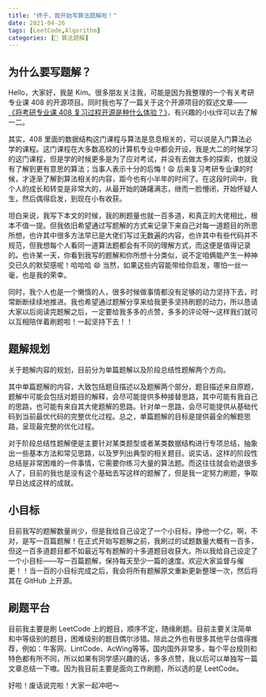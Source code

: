 ```yaml
---
title: "终于，我开始写算法题解啦！"
date: 2021-04-26
tags: [LeetCode,Algorithm]
categories: [📝 算法题解]
---
```

## 为什么要写题解？

Hello，大家好，我是 Kim。很多朋友关注我，可能是因为我整理的一个有关考研专业课 408 的开源项目。同时我也写了一篇关于这个开源项目的叙述文章——[《将考研专业课 408 复习过程开源是种什么体验？》](http://mp.weixin.qq.com/s?__biz=MzUzNDgwMDI4OA==&mid=2247483710&idx=1&sn=9d1607ac82f8d9d24e3fab7da2d8d907&chksm=fa8e73f1cdf9fae788199985fee4cef5c6fb80647e5df66601fb44ebc86ff396167029377070&scene=21#wechat_redirect)，有兴趣的小伙伴可以去了解一二。
<!-- more -->

其实，408 里面的数据结构这门课程与算法是息息相关的，可以说是入门算法必学的课程。这门课程在大多数高校的计算机专业中都会开设，我是大二的时候学习的这门课程，但是学的时候更多是为了应对考试，并没有去做太多的探索，也就没有了解到更有意思的算法；当事人表示十分的后悔！😩 后来复习考研专业课的时候，才逐渐了解到算法相关的内容，距今也有小半年的时间了。在这段时间中，我个人的成长和转变是非常大的，从最开始的踌躇满志，继而一脸懵闭，开始怀疑人生，然后偶得启发，到现在小有收获。

坦白来说，我写下本文的时候，我的刷题量也就一百多道，和真正的大佬相比，根本不值一提。但我依旧希望通过写题解的方式来记录下来自己对每一道题目的所思所想，也许其中很多方法早已是大佬们写过无数遍的内容，也许其中有些代码并不规范，但我想每个人看同一道算法题都会有不同的理解方式，而这便是值得记录的。也许某一天，你看到我写的题解和你所想十分类似，说不定咱俩能产生一种神交已久的默契感呢！哈哈哈 😄 当然，如果这些内容能带给你启发，哪怕一丝一毫，也是我的荣幸。

同时，我个人也是一个懒惰的人，很多时候做事情都没有足够的动力坚持下去，时常断断续续地推进。我也希望通过题解分享来给我更多坚持刷题的动力，所以恳请大家以后阅读完题解之后，一定要给我多多的点赞，多多的评论呀～这样我们就可以互相陪伴着刷题啦！一起坚持下去！！

## 题解规划 

关于题解内容的规划，目前分为单篇题解以及阶段总结性题解两个方向。

其中单篇题解的内容，大致包括题目描述以及题解两个部分，题目描述来自原题，题解中可能会包括对题目的解释，会尽可能提供多种接替思路，其中可能有我自己的思路，也可能有来自其大佬题解的思路。针对单一思路，会尽可能提供从基础代码到当前最优代码的完整优化过程。总之，单篇题解的目标是提供最全的解题思路，呈现最完整的优化过程。

对于阶段总结性题解便是主要针对某类题型或者某类数据结构进行专项总结，抽象出一些基本方法和常见思路，以及罗列出典型的相关题目。说实话，这样的阶段性总结是非常困难的一件事情，它需要你练习大量的算法题。而这往往就会劝退很多人了，目前的我也是没有这个基础去写这样的题解了，但是我一定努力刷题，争取早日达成这样的成就。

## 小目标

目前我写的题解数量尚少，但是我给自己设定了一个小目标，挣他一个亿，啊，不对，是写一百篇题解！在正式开始写题解之前，我刷过的试题数量大概有一百多，但这一百多道题目都不如最近写有题解的十多道题目收获大。所以我给自己设定了一个小目标——写一百篇题解，保持每天至少一篇的速度。欢迎大家监督与催更！！当一百的小目标完成之后，我会将所有题解原文重新更新整理一次，然后将其在 GitHub 上开源。

## 刷题平台

目前我主要是刷 LeetCode 上的题目，顺序不定，随缘刷题。目前主要关注简单和中等级别的题目，困难级别的题目偶尔涉猎。除此之外也有很多其他平台值得推荐，例如：牛客网、LintCode、AcWing等等。国内国外非常多，每个平台规则和特色都有所不同，所以如果有同学感兴趣的话，多多点赞，我以后可以单独写一篇文章总结一下嗷。因为我目前主要是面向工作刷题，所以选的是 LeetCode。

好啦！废话说完啦！大家一起冲吧～
